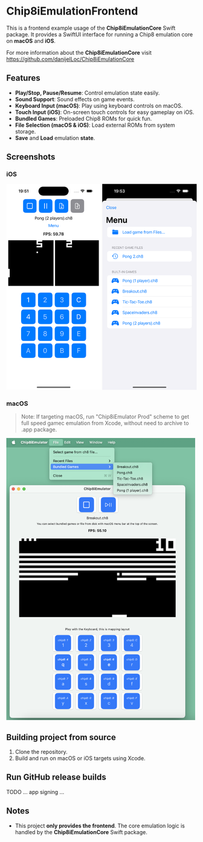 # Chip8iEmulationFrontend

This is a frontend example usage of the **Chip8iEmulationCore** Swift package. It provides a SwiftUI interface for running a Chip8 emulation core on **macOS** and **iOS**.

For more information about the **Chip8iEmulationCore** visit https://github.com/danijelLoc/Chip8iEmulationCore

## Features

- **Play/Stop, Pause/Resume**: Control emulation state easily.
- **Sound Support**: Sound effects on game events.
- **Keyboard Input (macOS)**: Play using keyboard controls on macOS.
- **Touch Input (iOS)**: On-screen touch controls for easy gameplay on iOS.
- **Bundled Games**: Preloaded Chip8 ROMs for quick fun.
- **File Selection (macOS & iOS)**: Load external ROMs from system storage.
- **Save** and **Load** emulation **state**.

## Screenshots

### iOS
<p float="left">
    <img src="./Chip8iEmulator/Screenshots/iOS.png" alt="Usage example in iOS app - game" width="250"/>
    <img src="./Chip8iEmulator/Screenshots/iOS-menu.png" alt="Usage example in iOS app - menu" width="250"/>
</p>

### macOS

> Note: If targeting macOS, run "Chip8iEmulator Prod" scheme to get full speed gamec emulation from Xcode, without need to archive to .app package.

<img src="./Chip8iEmulator/Screenshots/macOS.png" alt="Usage example in macOS app - game" width="500"/>

## Building project from source

1. Clone the repository.
2. Build and run on macOS or iOS targets using Xcode.

## Run GitHub release builds

TODO ... app signing ...
 
## Notes

- This project **only provides the frontend**. The core emulation logic is handled by the **Chip8iEmulationCore** Swift package.


